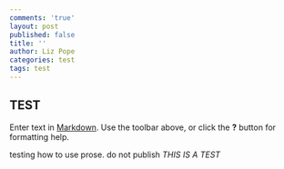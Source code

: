 ```yaml
---
comments: 'true'
layout: post
published: false
title: ''
author: Liz Pope
categories: test
tags: test
---
```

## TEST

Enter text in [Markdown](http://daringfireball.net/projects/markdown/). Use the toolbar above, or click the **?** button for formatting help.


testing how to use prose. 
do not publish
*THIS IS A TEST*